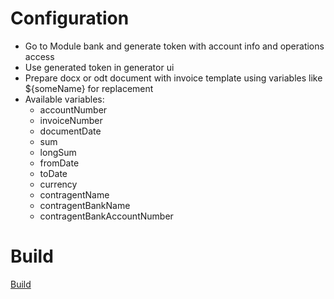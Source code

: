 # Configuration

- Go to Module bank and generate token with account info and operations access
- Use generated token in generator ui
- Prepare docx or odt document with invoice template using variables like ${someName} for replacement
- Available variables:
    - accountNumber
    - invoiceNumber
    - documentDate
    - sum
    - longSum
    - fromDate
    - toDate
    - currency
    - contragentName 
    - contragentBankName 
    - contragentBankAccountNumber 

# Build

[Build](https://travis-ci.org/fogone/modulebank-invoice-generator.svg?branch=master)
